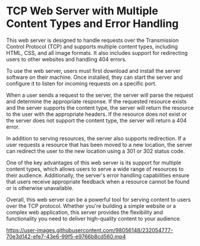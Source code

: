 # TCP Web Server with Multiple Content Types and Error Handling
This web server is designed to handle requests over the Transmission Control Protocol (TCP) and supports multiple content types, including HTML, CSS, and all image formats. It also includes support for redirecting users to other websites and handling 404 errors.

To use the web server, users must first download and install the server software on their machine. Once installed, they can start the server and configure it to listen for incoming requests on a specific port.

When a user sends a request to the server, the server will parse the request and determine the appropriate response. If the requested resource exists and the server supports the content type, the server will return the resource to the user with the appropriate headers. If the resource does not exist or the server does not support the content type, the server will return a 404 error.

In addition to serving resources, the server also supports redirection. If a user requests a resource that has been moved to a new location, the server can redirect the user to the new location using a 301 or 302 status code.

One of the key advantages of this web server is its support for multiple content types, which allows users to serve a wide range of resources to their audience. Additionally, the server's error handling capabilities ensure that users receive appropriate feedback when a resource cannot be found or is otherwise unavailable.

Overall, this web server can be a powerful tool for serving content to users over the TCP protocol. Whether you're building a simple website or a complex web application, this server provides the flexibility and functionality you need to deliver high-quality content to your audience.








https://user-images.githubusercontent.com/98056148/232054777-70e3d142-efe7-43e6-99f5-e9766b8cd560.mp4

 
